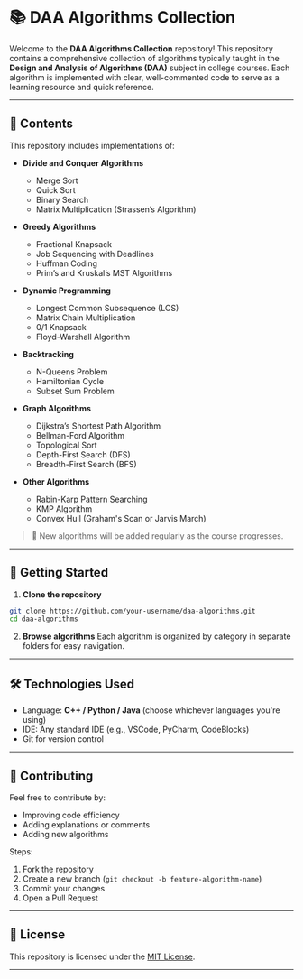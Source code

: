 # 📚 DAA Algorithms Collection

Welcome to the **DAA Algorithms Collection** repository!
This repository contains a comprehensive collection of algorithms typically taught in the **Design and Analysis of Algorithms (DAA)** subject in college courses. Each algorithm is implemented with clear, well-commented code to serve as a learning resource and quick reference.

---

## 📌 Contents

This repository includes implementations of:

* **Divide and Conquer Algorithms**

  * Merge Sort
  * Quick Sort
  * Binary Search
  * Matrix Multiplication (Strassen’s Algorithm)

* **Greedy Algorithms**

  * Fractional Knapsack
  * Job Sequencing with Deadlines
  * Huffman Coding
  * Prim’s and Kruskal’s MST Algorithms

* **Dynamic Programming**

  * Longest Common Subsequence (LCS)
  * Matrix Chain Multiplication
  * 0/1 Knapsack
  * Floyd-Warshall Algorithm

* **Backtracking**

  * N-Queens Problem
  * Hamiltonian Cycle
  * Subset Sum Problem

* **Graph Algorithms**

  * Dijkstra’s Shortest Path Algorithm
  * Bellman-Ford Algorithm
  * Topological Sort
  * Depth-First Search (DFS)
  * Breadth-First Search (BFS)

* **Other Algorithms**

  * Rabin-Karp Pattern Searching
  * KMP Algorithm
  * Convex Hull (Graham's Scan or Jarvis March)

> 📂 New algorithms will be added regularly as the course progresses.

---

## 🚀 Getting Started

1. **Clone the repository**

```bash
git clone https://github.com/your-username/daa-algorithms.git
cd daa-algorithms
```

2. **Browse algorithms**
   Each algorithm is organized by category in separate folders for easy navigation.

---

## 🛠️ Technologies Used

* Language: **C++ / Python / Java** (choose whichever languages you're using)
* IDE: Any standard IDE (e.g., VSCode, PyCharm, CodeBlocks)
* Git for version control

---

## 🤝 Contributing

Feel free to contribute by:

* Improving code efficiency
* Adding explanations or comments
* Adding new algorithms

Steps:

1. Fork the repository
2. Create a new branch (`git checkout -b feature-algorithm-name`)
3. Commit your changes
4. Open a Pull Request

---

## 📖 License

This repository is licensed under the [MIT License](LICENSE).

---


